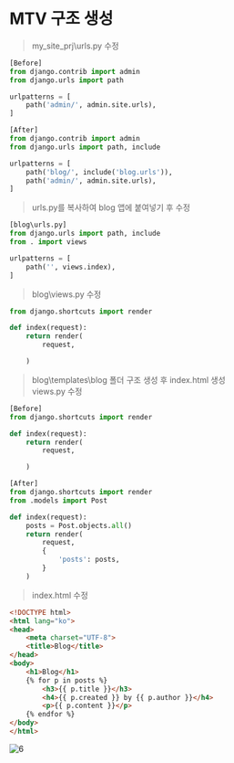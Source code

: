 # MTV 구조 생성
> my_site_prj\urls.py 수정
~~~python
[Before]
from django.contrib import admin
from django.urls import path

urlpatterns = [
    path('admin/', admin.site.urls),
]

[After]
from django.contrib import admin
from django.urls import path, include

urlpatterns = [
    path('blog/', include('blog.urls')), 
    path('admin/', admin.site.urls),
]
~~~
> urls.py를 복사하여 blog 앱에 붙여넣기 후 수정
~~~python
[blog\urls.py]
from django.urls import path, include
from . import views

urlpatterns = [
    path('', views.index),
]
~~~
> blog\views.py 수정  
~~~python
from django.shortcuts import render

def index(request):
    return render(
        request,

    )
~~~
> blog\templates\blog 폴더 구조 생성 후 index.html 생성  
> views.py 수정  
~~~python
[Before]
from django.shortcuts import render

def index(request):
    return render(
        request,

    )

[After]
from django.shortcuts import render
from .models import Post

def index(request):
    posts = Post.objects.all()
    return render(
        request,
        {
            'posts': posts,
        }
    )
~~~
> index.html 수정  
~~~html
<!DOCTYPE html>
<html lang="ko">
<head>
    <meta charset="UTF-8">
    <title>Blog</title>
</head>
<body>
    <h1>Blog</h1>
    {% for p in posts %}
        <h3>{{ p.title }}</h3>
        <h4>{{ p.created }} by {{ p.author }}</h4>
        <p>{{ p.content }}</p>
    {% endfor %}
</body>
</html>
~~~
![6](https://user-images.githubusercontent.com/48504392/79460629-0e01b580-8030-11ea-8cfb-b2706fb8dfc7.png) 

